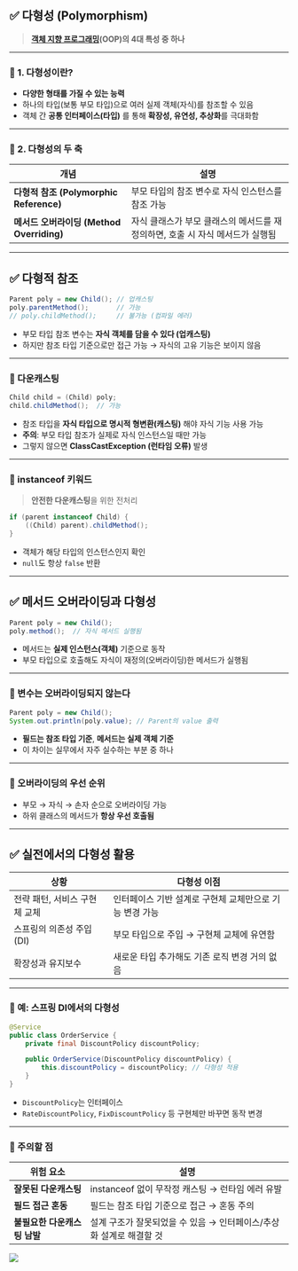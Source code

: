 ## ✅ 다형성 (Polymorphism)

> **[객체 지향 프로그래밍](<3. 절차 지향 프로그래밍, 객체 지향 프로그래밍.md>)(OOP)의 4대 특성 중 하나**

---

### 🔹 1. 다형성이란?

- **다양한 형태를 가질 수 있는 능력**
- 하나의 타입(보통 부모 타입)으로 여러 실제 객체(자식)를 참조할 수 있음
- 객체 간 **공통 인터페이스(타입)** 를 통해 **확장성, 유연성, 추상화**를 극대화함

---

### 🔹 2. 다형성의 두 축

|개념|설명|
|---|---|
|**다형적 참조 (Polymorphic Reference)**|부모 타입의 참조 변수로 자식 인스턴스를 참조 가능|
|**메서드 오버라이딩 (Method Overriding)**|자식 클래스가 부모 클래스의 메서드를 재정의하면, 호출 시 자식 메서드가 실행됨|

---

## ✅ 다형적 참조

```java
Parent poly = new Child(); // 업캐스팅
poly.parentMethod();       // 가능
// poly.childMethod();     // 불가능 (컴파일 에러)
```
- 부모 타입 참조 변수는 **자식 객체를 담을 수 있다 (업캐스팅)**
- 하지만 참조 타입 기준으로만 접근 가능 → 자식의 고유 기능은 보이지 않음

---

### 🔸 다운캐스팅
```java
Child child = (Child) poly;
child.childMethod();  // 가능
```
- 참조 타입을 **자식 타입으로 명시적 형변환(캐스팅)** 해야 자식 기능 사용 가능
- **주의**: 부모 타입 참조가 실제로 자식 인스턴스일 때만 가능
- 그렇지 않으면 **ClassCastException (런타임 오류)** 발생

---

### 🔸 instanceof 키워드

> **안전한 다운캐스팅**을 위한 전처리
```java
if (parent instanceof Child) {
    ((Child) parent).childMethod();
}
```
- 객체가 해당 타입의 인스턴스인지 확인
- `null`도 항상 `false` 반환

---

## ✅ 메서드 오버라이딩과 다형성
```java
Parent poly = new Child();
poly.method();  // 자식 메서드 실행됨
```
- 메서드는 **실제 인스턴스(객체)** 기준으로 동작
- 부모 타입으로 호출해도 자식이 재정의(오버라이딩)한 메서드가 실행됨

---

### 🔸 변수는 오버라이딩되지 않는다
```java
Parent poly = new Child();
System.out.println(poly.value); // Parent의 value 출력

```
- **필드는 참조 타입 기준**, **메서드는 실제 객체 기준**
- 이 차이는 실무에서 자주 실수하는 부분 중 하나

---

### 🔸 오버라이딩의 우선 순위

- 부모 → 자식 → 손자 순으로 오버라이딩 가능
- 하위 클래스의 메서드가 **항상 우선 호출됨**

---

## ✅ 실전에서의 다형성 활용

|상황|다형성 이점|
|---|---|
|전략 패턴, 서비스 구현체 교체|인터페이스 기반 설계로 구현체 교체만으로 기능 변경 가능|
|스프링의 의존성 주입(DI)|부모 타입으로 주입 → 구현체 교체에 유연함|
|확장성과 유지보수|새로운 타입 추가해도 기존 로직 변경 거의 없음|

---

### 📌 예: 스프링 DI에서의 다형성
```java
@Service
public class OrderService {
    private final DiscountPolicy discountPolicy;

    public OrderService(DiscountPolicy discountPolicy) {
        this.discountPolicy = discountPolicy; // 다형성 적용
    }
}
```
- `DiscountPolicy`는 인터페이스
- `RateDiscountPolicy`, `FixDiscountPolicy` 등 구현체만 바꾸면 동작 변경

---

### 🔺 주의할 점

|위험 요소|설명|
|---|---|
|**잘못된 다운캐스팅**|instanceof 없이 무작정 캐스팅 → 런타임 에러 유발|
|**필드 접근 혼동**|필드는 참조 타입 기준으로 접근 → 혼동 주의|
|**불필요한 다운캐스팅 남발**|설계 구조가 잘못되었을 수 있음 → 인터페이스/추상화 설계로 해결할 것|

![](https://imgur.com/4QdYbD6.png)